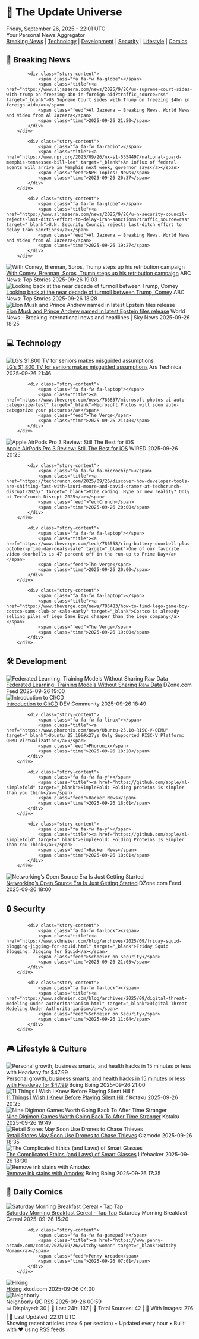 <!-- Processing 54 RSS feeds at 2025-09-26 22:01:43 UTC -->
<!-- Processing: XKCD -->
<!-- Processing: Penny Arcade -->
<!-- Processing: Poorly Drawn Lines -->
<!-- Processing: Dilbert -->
<!-- Processing: Cyanide & Happiness -->
<!-- Processing: Questionable Content -->
<!-- Processing: CNN Top Stories -->
<!-- Processing: CNN Breaking News -->
<!-- Processing: BBC Breaking News -->
<!-- Processing: Al Jazeera Breaking News -->
<!-- Processing: ABC News Breaking -->
<!-- Processing: NBC News Breaking -->
<!-- Processing: Sky News World -->
<!-- Processing: The Verge -->
<!-- Processing: Ars Technica -->
<!-- Processing: O'Reilly Radar -->
<!-- Processing: WIRED -->
<!-- Processing: Slashdot -->
<!-- Processing: Phoronix Linux News -->
<!-- Processing: It's FOSS -->
<!-- Processing: OMG! Ubuntu -->
<!-- Processing: GitHub Blog -->
<!-- Processing: GitLab Blog -->
<!-- Processing: InfoQ -->
<!-- Processing: The Pragmatic Engineer -->
<!-- Processing: Boing Boing -->
<!-- Processing: Schneier on Security -->
<!-- Generated 10 new posts out of 27 feeds processed -->
<div class="newspaper-header">
    <h1 class="newspaper-title">📰 The Update Universe</h1>
    <div class="newspaper-date">Friday, September 26, 2025 - 22:01 UTC</div>
    <div class="newspaper-subtitle">Your Personal News Aggregator</div>
</div>

<div class="newspaper-nav">
    <a href="#breaking">Breaking News</a> |
    <a href="#tech">Technology</a> |
    <a href="#dev">Development</a> |
    <a href="#security">Security</a> |
    <a href="#lifestyle">Lifestyle</a> |
    <a href="#webcomics">Comics</a>
</div>

<div class="news-section breaking-news" id="breaking">
<h2 class="section-header">🚨 Breaking News</h2>
<div class="stories-container">
<div class="story">
            
            <div class="story-content">
                <span class="fa fa-fw fa-globe"></span>
                <span class="title"><a href="https://www.aljazeera.com/news/2025/9/26/us-supreme-court-sides-with-trump-on-freezing-4bn-in-foreign-aid?traffic_source=rss" target="_blank">US Supreme Court sides with Trump on freezing $4bn in foreign aid</a></span>
                <span class="feed">Al Jazeera – Breaking News, World News and Video from Al Jazeera</span>
                <span class="time">2025-09-26 21:50</span>
            </div>
        </div>
<div class="story">
            
            <div class="story-content">
                <span class="fa fa-fw fa-radio"></span>
                <span class="title"><a href="https://www.npr.org/2025/09/26/nx-s1-5554497/national-guard-memphis-tennessee-bill-lee" target="_blank">An influx of federal agents will arrive in Memphis next week, governor says</a></span>
                <span class="feed">NPR Topics: News</span>
                <span class="time">2025-09-26 20:37</span>
            </div>
        </div>
<div class="story">
            
            <div class="story-content">
                <span class="fa fa-fw fa-globe"></span>
                <span class="title"><a href="https://www.aljazeera.com/news/2025/9/26/u-n-security-council-rejects-last-ditch-effort-to-delay-iran-sanctions?traffic_source=rss" target="_blank">U.N. Security Council rejects last-ditch effort to delay Iran sanctions</a></span>
                <span class="feed">Al Jazeera – Breaking News, World News and Video from Al Jazeera</span>
                <span class="time">2025-09-26 19:27</span>
            </div>
        </div>
<div class="story">
            <img src="https://s.abcnews.com/images/US/doanld-trump-8-epa-gmh-250926_1758900063960_hpMain_4x3t_384.jpg" alt="With Comey, Brennan, Soros, Trump steps up his retribution campaign" class="story-image" loading="lazy" onerror="this.style.display='none'">
            <div class="story-content">
                <span class="fa fa-fw fa-tv"></span>
                <span class="title"><a href="https://abcnews.go.com/US/comey-brennan-soros-trump-steps-retribution-campaign/story?id=125972721" target="_blank">With Comey, Brennan, Soros, Trump steps up his retribution campaign</a></span>
                <span class="feed">ABC News: Top Stories</span>
                <span class="time">2025-09-26 19:03</span>
            </div>
        </div>
<div class="story">
            <img src="https://s.abcnews.com/images/Politics/trump-comey-gty-jef-250926_1758907299024_hpMain_4x3t_384.jpg" alt="Looking back at the near decade of turmoil between Trump, Comey" class="story-image" loading="lazy" onerror="this.style.display='none'">
            <div class="story-content">
                <span class="fa fa-fw fa-tv"></span>
                <span class="title"><a href="https://abcnews.go.com/Politics/back-decade-turmoil-trump-comey/story?id=125970714" target="_blank">Looking back at the near decade of turmoil between Trump, Comey</a></span>
                <span class="feed">ABC News: Top Stories</span>
                <span class="time">2025-09-26 18:28</span>
            </div>
        </div>
<div class="story">
            <img src="https://e3.365dm.com/25/09/1920x1080/skynews-elon-musk-x-tesla_7032542.jpg?20250926214813" alt="Elon Musk and Prince Andrew named in latest Epstein files release" class="story-image" loading="lazy" onerror="this.style.display='none'">
            <div class="story-content">
                <span class="fa fa-fw fa-satellite"></span>
                <span class="title"><a href="https://news.sky.com/story/elon-musk-and-prince-andrew-named-in-latest-epstein-files-release-13438742" target="_blank">Elon Musk and Prince Andrew named in latest Epstein files release</a></span>
                <span class="feed">World News - Breaking international news and headlines | Sky News</span>
                <span class="time">2025-09-26 18:25</span>
            </div>
        </div>
</div>
</div>
<div class="news-section tech-news" id="tech">
<h2 class="section-header">💻 Technology</h2>
<div class="stories-container">
<div class="story">
            <img src="https://cdn.arstechnica.net/wp-content/uploads/2025/09/2509-lg-easytv-1-500x500-1758917141.jpg" alt="LG’s $1,800 TV for seniors makes misguided assumptions" class="story-image" loading="lazy" onerror="this.style.display='none'">
            <div class="story-content">
                <span class="fa fa-fw fa-cog"></span>
                <span class="title"><a href="https://arstechnica.com/gadgets/2025/09/lgs-1800-tv-for-seniors-comes-with-an-upcharge-and-ai-button/" target="_blank">LG’s $1,800 TV for seniors makes misguided assumptions</a></span>
                <span class="feed">Ars Technica</span>
                <span class="time">2025-09-26 21:46</span>
            </div>
        </div>
<div class="story">
            
            <div class="story-content">
                <span class="fa fa-fw fa-laptop"></span>
                <span class="title"><a href="https://www.theverge.com/news/786837/microsoft-photos-ai-auto-categorize-test" target="_blank">Microsoft Photos will soon auto-categorize your pictures</a></span>
                <span class="feed">The Verge</span>
                <span class="time">2025-09-26 21:40</span>
            </div>
        </div>
<div class="story">
            <img src="https://media.wired.com/photos/68d6f512a10e9fa625d46eac/master/pass/Review-%20Apple%20AirPods%20Pro%203.png" alt="Apple AirPods Pro 3 Review: Still The Best for iOS" class="story-image" loading="lazy" onerror="this.style.display='none'">
            <div class="story-content">
                <span class="fa fa-fw fa-bolt"></span>
                <span class="title"><a href="https://www.wired.com/review/apple-airpods-pro-3/" target="_blank">Apple AirPods Pro 3 Review: Still The Best for iOS</a></span>
                <span class="feed">WIRED</span>
                <span class="time">2025-09-26 20:25</span>
            </div>
        </div>
<div class="story">
            
            <div class="story-content">
                <span class="fa fa-fw fa-microchip"></span>
                <span class="title"><a href="https://techcrunch.com/2025/09/26/discover-how-developer-tools-are-shifting-fast-with-lauri-moore-and-david-cramer-at-techcrunch-disrupt-2025/" target="_blank">Vibe coding: Hype or new reality? Only at TechCrunch Disrupt 2025</a></span>
                <span class="feed">TechCrunch</span>
                <span class="time">2025-09-26 20:00</span>
            </div>
        </div>
<div class="story">
            
            <div class="story-content">
                <span class="fa fa-fw fa-laptop"></span>
                <span class="title"><a href="https://www.theverge.com/tech/786558/ring-battery-doorbell-plus-october-prime-day-deals-sale" target="_blank">One of our favorite video doorbells is 47 percent off in the run-up to Prime Day</a></span>
                <span class="feed">The Verge</span>
                <span class="time">2025-09-26 20:00</span>
            </div>
        </div>
<div class="story">
            
            <div class="story-content">
                <span class="fa fa-fw fa-laptop"></span>
                <span class="title"><a href="https://www.theverge.com/news/786483/how-to-find-lego-game-boy-costco-sams-club-on-sale-early" target="_blank">Costco is already selling piles of Lego Game Boys cheaper than the Lego company</a></span>
                <span class="feed">The Verge</span>
                <span class="time">2025-09-26 19:00</span>
            </div>
        </div>
</div>
</div>
<div class="news-section dev-news" id="dev">
<h2 class="section-header">🛠️ Development</h2>
<div class="stories-container">
<div class="story">
            <img src="https://dz2cdn1.dzone.com/thumbnail?fid=18662922&w=600" alt="Federated Learning: Training Models Without Sharing Raw Data" class="story-image" loading="lazy" onerror="this.style.display='none'">
            <div class="story-content">
                <span class="fa fa-fw fa-newspaper"></span>
                <span class="title"><a href="https://dzone.com/articles/federated-learning-training-models-without-sharing" target="_blank">Federated Learning: Training Models Without Sharing Raw Data</a></span>
                <span class="feed">DZone.com Feed</span>
                <span class="time">2025-09-26 19:00</span>
            </div>
        </div>
<div class="story">
            <img src="https://media2.dev.to/dynamic/image/width=800%2Cheight=%2Cfit=scale-down%2Cgravity=auto%2Cformat=auto/https%3A%2F%2Fdev-to-uploads.s3.amazonaws.com%2Fuploads%2Farticles%2F2zgmnbtmvl2ylww7691i.png" alt="Introduction to CI/CD" class="story-image" loading="lazy" onerror="this.style.display='none'">
            <div class="story-content">
                <span class="fa fa-fw fa-code"></span>
                <span class="title"><a href="https://dev.to/locnguyenpv/introduction-to-cicd-2nfg" target="_blank">Introduction to CI/CD</a></span>
                <span class="feed">DEV Community</span>
                <span class="time">2025-09-26 18:49</span>
            </div>
        </div>
<div class="story">
            
            <div class="story-content">
                <span class="fa fa-fw fa-linux"></span>
                <span class="title"><a href="https://www.phoronix.com/news/Ubuntu-25.10-RISC-V-QEMU" target="_blank">Ubuntu 25.10&#x27;s Only Supported RISC-V Platform: QEMU Virtualization</a></span>
                <span class="feed">Phoronix</span>
                <span class="time">2025-09-26 18:20</span>
            </div>
        </div>
<div class="story">
            
            <div class="story-content">
                <span class="fa fa-fw fa-y"></span>
                <span class="title"><a href="https://github.com/apple/ml-simplefold" target="_blank">SimpleFold: Folding proteins is simpler than you think</a></span>
                <span class="feed">Hacker News</span>
                <span class="time">2025-09-26 18:01</span>
            </div>
        </div>
<div class="story">
            
            <div class="story-content">
                <span class="fa fa-fw fa-y"></span>
                <span class="title"><a href="https://github.com/apple/ml-simplefold" target="_blank">SimpleFold: Folding Proteins Is Simpler Than You Think</a></span>
                <span class="feed">Hacker News</span>
                <span class="time">2025-09-26 18:01</span>
            </div>
        </div>
<div class="story">
            <img src="https://dz2cdn1.dzone.com/thumbnail?fid=18659631&w=600" alt="Networking’s Open Source Era Is Just Getting Started" class="story-image" loading="lazy" onerror="this.style.display='none'">
            <div class="story-content">
                <span class="fa fa-fw fa-newspaper"></span>
                <span class="title"><a href="https://dzone.com/articles/open-source-networking-era" target="_blank">Networking’s Open Source Era Is Just Getting Started</a></span>
                <span class="feed">DZone.com Feed</span>
                <span class="time">2025-09-26 18:00</span>
            </div>
        </div>
</div>
</div>
<div class="news-section security-news" id="security">
<h2 class="section-header">🔒 Security</h2>
<div class="stories-container">
<div class="story">
            
            <div class="story-content">
                <span class="fa fa-fw fa-lock"></span>
                <span class="title"><a href="https://www.schneier.com/blog/archives/2025/09/friday-squid-blogging-jigging-for-squid.html" target="_blank">Friday Squid Blogging: Jigging for Squid</a></span>
                <span class="feed">Schneier on Security</span>
                <span class="time">2025-09-26 21:03</span>
            </div>
        </div>
<div class="story">
            
            <div class="story-content">
                <span class="fa fa-fw fa-lock"></span>
                <span class="title"><a href="https://www.schneier.com/blog/archives/2025/09/digital-threat-modeling-under-authoritarianism.html" target="_blank">Digital Threat Modeling Under Authoritarianism</a></span>
                <span class="feed">Schneier on Security</span>
                <span class="time">2025-09-26 11:04</span>
            </div>
        </div>
</div>
</div>
<div class="news-section lifestyle-news" id="lifestyle">
<h2 class="section-header">🎮 Lifestyle & Culture</h2>
<div class="stories-container">
<div class="story">
            <img src="https://i0.wp.com/boingboing.net/wp-content/uploads/2025/09/Curiosity-Stream-Standard-Plan-1.png?fit=2250%2C1500&amp;quality=55&amp;ssl=1" alt="Personal growth, business smarts, and health hacks in 15 minutes or less with Headway for $47.99" class="story-image" loading="lazy" onerror="this.style.display='none'">
            <div class="story-content">
                <span class="fa fa-fw fa-arrow-right"></span>
                <span class="title"><a href="https://boingboing.net/2025/09/26/personal-growth-business-smarts-and-health-hacks-in-15-minutes-or-less-with-headway-for-47-99.html" target="_blank">Personal growth, business smarts, and health hacks in 15 minutes or less with Headway for $47.99</a></span>
                <span class="feed">Boing Boing</span>
                <span class="time">2025-09-26 21:00</span>
            </div>
        </div>
<div class="story">
            <img src="https://kotaku.com/app/uploads/2025/09/mainoption3.jpg" alt="11 Things I Wish I Knew Before Playing Silent Hill f" class="story-image" loading="lazy" onerror="this.style.display='none'">
            <div class="story-content">
                <span class="fa fa-fw fa-gamepad"></span>
                <span class="title"><a href="https://kotaku.com/silent-hill-f-combat-omamori-sanity-stamina-2000629306" target="_blank">11 Things I Wish I Knew Before Playing Silent Hill f</a></span>
                <span class="feed">Kotaku</span>
                <span class="time">2025-09-26 20:25</span>
            </div>
        </div>
<div class="story">
            <img src="https://kotaku.com/app/uploads/2025/06/5f30f6520a2357580ab7de42390ff804.jpg" alt="Nine Digimon Games Worth Going Back To After Time Stranger" class="story-image" loading="lazy" onerror="this.style.display='none'">
            <div class="story-content">
                <span class="fa fa-fw fa-gamepad"></span>
                <span class="title"><a href="https://kotaku.com/best-digimon-game-cyber-sleuth-world-survive-next-order-2000629304" target="_blank">Nine Digimon Games Worth Going Back To After Time Stranger</a></span>
                <span class="feed">Kotaku</span>
                <span class="time">2025-09-26 19:49</span>
            </div>
        </div>
<div class="story">
            <img src="https://gizmodo.com/app/uploads/2025/08/Insta360-Antigravity-A1-drone-10-1280x853.jpg" alt="Retail Stores May Soon Use Drones to Chase Thieves" class="story-image" loading="lazy" onerror="this.style.display='none'">
            <div class="story-content">
                <span class="fa fa-fw fa-computer"></span>
                <span class="title"><a href="https://gizmodo.com/flock-safety-retail-theft-drones-2000664310" target="_blank">Retail Stores May Soon Use Drones to Chase Thieves</a></span>
                <span class="feed">Gizmodo</span>
                <span class="time">2025-09-26 18:35</span>
            </div>
        </div>
<div class="story">
            <img src="https://lifehacker.com/imagery/articles/01K5F7N5XKBQGNY16DS58RSS06/hero-image.jpg" alt="The Complicated Ethics (and Laws) of Smart Glasses" class="story-image" loading="lazy" onerror="this.style.display='none'">
            <div class="story-content">
                <span class="fa fa-fw fa-life-ring"></span>
                <span class="title"><a href="https://lifehacker.com/tech/smart-glasses-ethics-and-laws?utm_medium=RSS" target="_blank">The Complicated Ethics (and Laws) of Smart Glasses</a></span>
                <span class="feed">Lifehacker</span>
                <span class="time">2025-09-26 18:30</span>
            </div>
        </div>
<div class="story">
            <img src="https://i0.wp.com/boingboing.net/wp-content/uploads/2025/09/amodex.jpg?fit=1016%2C1500&amp;quality=60&amp;ssl=1" alt="Remove ink stains with Amodex" class="story-image" loading="lazy" onerror="this.style.display='none'">
            <div class="story-content">
                <span class="fa fa-fw fa-arrow-right"></span>
                <span class="title"><a href="https://boingboing.net/2025/09/26/remove-ink-stains-with-amodex.html" target="_blank">Remove ink stains with Amodex</a></span>
                <span class="feed">Boing Boing</span>
                <span class="time">2025-09-26 17:35</span>
            </div>
        </div>
</div>
</div>
<div class="news-section webcomics-section" id="webcomics">
<h2 class="section-header">🎨 Daily Comics</h2>
<div class="stories-container">
<div class="story">
            <img src="https://www.smbc-comics.com/comics/1758680234-20250926.png" alt="Saturday Morning Breakfast Cereal - Tap Tap" class="story-image" loading="lazy" onerror="this.style.display='none'">
            <div class="story-content">
                <span class="fa fa-fw fa-smile"></span>
                <span class="title"><a href="https://www.smbc-comics.com/comic/tap-tap" target="_blank">Saturday Morning Breakfast Cereal - Tap Tap</a></span>
                <span class="feed">Saturday Morning Breakfast Cereal</span>
                <span class="time">2025-09-26 15:20</span>
            </div>
        </div>
<div class="story">
            
            <div class="story-content">
                <span class="fa fa-fw fa-gamepad"></span>
                <span class="title"><a href="https://www.penny-arcade.com/comic/2025/09/26/witchy-woman" target="_blank">Witchy Woman</a></span>
                <span class="feed">Penny Arcade</span>
                <span class="time">2025-09-26 07:01</span>
            </div>
        </div>
<div class="story">
            <img src="https://imgs.xkcd.com/comics/hiking.png" alt="Hiking" class="story-image" loading="lazy" onerror="this.style.display='none'">
            <div class="story-content">
                <span class="fa fa-fw fa-laugh"></span>
                <span class="title"><a href="https://xkcd.com/3147/" target="_blank">Hiking</a></span>
                <span class="feed">xkcd.com</span>
                <span class="time">2025-09-26 04:00</span>
            </div>
        </div>
<div class="story">
            <img src="http://www.questionablecontent.net/comics/5666.png" alt="Neighborly" class="story-image" loading="lazy" onerror="this.style.display='none'">
            <div class="story-content">
                <span class="fa fa-fw fa-music"></span>
                <span class="title"><a href="http://questionablecontent.net/view.php?comic=5666" target="_blank">Neighborly</a></span>
                <span class="feed">QC RSS</span>
                <span class="time">2025-09-26 00:59</span>
            </div>
        </div>
</div>
</div>

<div class="newspaper-footer">
    <div class="stats">
        📊 Displayed: 30 | 📅 Last 24h: 137 | 📡 Total Sources: 42 | 📸 With Images: 276 |
        🔄 Last Updated: 22:01 UTC
    </div>
    <div class="footer-note">
        Showing recent articles (max 6 per section) • Updated every hour • Built with ❤️ using RSS feeds
    </div>
</div>
